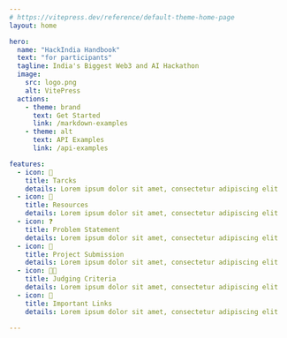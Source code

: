 ```yaml
---
# https://vitepress.dev/reference/default-theme-home-page
layout: home

hero:
  name: "HackIndia Handbook"
  text: "for participants"
  tagline: India's Biggest Web3 and AI Hackathon
  image:
    src: logo.png
    alt: VitePress
  actions:
    - theme: brand
      text: Get Started
      link: /markdown-examples
    - theme: alt
      text: API Examples
      link: /api-examples

features:
  - icon: 🚗
    title: Tarcks
    details: Lorem ipsum dolor sit amet, consectetur adipiscing elit
  - icon: 📑
    title: Resources
    details: Lorem ipsum dolor sit amet, consectetur adipiscing elit
  - icon: ❓
    title: Problem Statement
    details: Lorem ipsum dolor sit amet, consectetur adipiscing elit
  - icon: 🛑
    title: Project Submission
    details: Lorem ipsum dolor sit amet, consectetur adipiscing elit
  - icon: 👩‍🏫
    title: Judging Criteria
    details: Lorem ipsum dolor sit amet, consectetur adipiscing elit
  - icon: 🔗
    title: Important Links
    details: Lorem ipsum dolor sit amet, consectetur adipiscing elit
  
---
```


